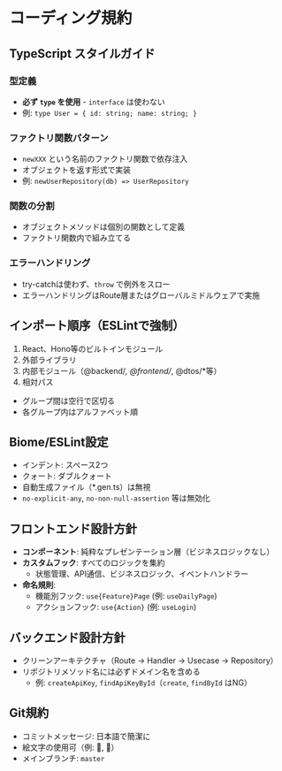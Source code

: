 # コーディング規約

## TypeScript スタイルガイド

### 型定義
- **必ず `type` を使用** - `interface` は使わない
- 例: `type User = { id: string; name: string; }`

### ファクトリ関数パターン
- `newXXX` という名前のファクトリ関数で依存注入
- オブジェクトを返す形式で実装
- 例: `newUserRepository(db) => UserRepository`

### 関数の分割
- オブジェクトメソッドは個別の関数として定義
- ファクトリ関数内で組み立てる

### エラーハンドリング
- try-catchは使わず、`throw` で例外をスロー
- エラーハンドリングはRoute層またはグローバルミドルウェアで実施

## インポート順序（ESLintで強制）
1. React、Hono等のビルトインモジュール
2. 外部ライブラリ
3. 内部モジュール（@backend/*, @frontend/*, @dtos/*等）
4. 相対パス
- グループ間は空行で区切る
- 各グループ内はアルファベット順

## Biome/ESLint設定
- インデント: スペース2つ
- クォート: ダブルクォート
- 自動生成ファイル（*.gen.ts）は無視
- `no-explicit-any`, `no-non-null-assertion` 等は無効化

## フロントエンド設計方針
- **コンポーネント**: 純粋なプレゼンテーション層（ビジネスロジックなし）
- **カスタムフック**: すべてのロジックを集約
  - 状態管理、API通信、ビジネスロジック、イベントハンドラー
- **命名規則**:
  - 機能別フック: `use{Feature}Page` (例: `useDailyPage`)
  - アクションフック: `use{Action}` (例: `useLogin`)

## バックエンド設計方針
- クリーンアーキテクチャ（Route → Handler → Usecase → Repository）
- リポジトリメソッド名には必ずドメイン名を含める
  - 例: `createApiKey`, `findApiKeyById`（`create`, `findById` はNG）

## Git規約
- コミットメッセージ: 日本語で簡潔に
- 絵文字の使用可（例: 🚨, 🔨）
- メインブランチ: `master`